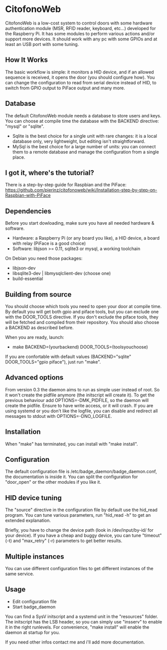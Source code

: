 CitofonoWeb
===============================
CitofonoWeb is a low-cost system to control doors with some hardware authentication
module (MSR, RFID reader, keyboard, etc...) developed for the Raspberry Pi.
It has some modules to perform various actions and/or support more devices.
It should work with any pc with some GPIOs and at least an USB port with some tuning.

How It Works
-------------------------------
The basic workflow is simple: it monitors a HID device, and if an allowed sequence
is received, it opens the door (you should configure how).
You can change the configuration to read from serial device instead of HID,
to switch from GPIO output to PiFace output and many more.

Database
-------------------------------
The default CitofonoWeb module needs a database to store users and keys.
You can choose at compile time the database with the BACKEND directive:
"mysql" or "sqlite".
- Sqlite is the best choice for a single unit with rare changes: it is a local 
	database only, very	lightweight, but editing isn't straightforward.
- MySql is the best choice for a large number of units: you can connect them to
	a remote database and manage the configuration from a single place.

I got it, where's the tutorial?
-------------------------------
There is a step-by-step guide for Raspbian and the PiFace:
https://github.com/pierinz/citofonoweb/wiki/Installation-step-by-step-on-Raspbian-with-PiFace

Dependencies
-------------------------------
Before you start dowloading, make sure you have all needed hardware & software.
- Hardware: a Raspberry Pi (or any board you like), a HID device, a board with
	relay (PiFace is a good choice)
- Software: libjson >= 0.11, sqlite3 or mysql, a working toolchain

On Debian you need those packages:
- libjson-dev
- libsqlite3-dev | libmysqlclient-dev (choose one)
- build-essential

Building from source
-------------------------------
You should choose which tools you need to open your door at compile time.
By default you will get both gpio and piface tools, but you can exclude one
with the DOOR_TOOLS directive.
If you don't exclude the piface tools, they will be fetched and compiled from
their repository.
You should also choose a BACKEND as described before.

When you are ready, launch:
- make BACKEND=(yourbackend) DOOR_TOOLS=(toolsyouchoose)

If you are confortable with default values (BACKEND="sqlite" DOOR_TOOLS="gpio piface"),
just run "make".

Advanced options
-------------------------------
From version 0.3 the daemon aims to run as simple user instead of root. So it won't create the pidfile anymore
(the initscript will create it).
To get the previous behaviour add OPTIONS=-DMK_PIDFILE, so the daemon will create the pidfile. Ensure to have write access, or it will crash.
If you are using systemd or you don't like the logfile, you can disable and redirect all messages to stdout with OPTIONS=-DNO_LOGFILE.

Installation
-------------------------------
When "make" has terminated, you can install with "make install".

Configuration
-------------------------------
The default configuration file is /etc/badge_daemon/badge_daemon.conf, the documentation is inside it.
You can split the configuration for "door_open" or the other modules if you like it.

HID device tuning
-------------------------------
The "source" directive in the configuration file by default use the hid_read program.
You can tune various parameters, run "hid_read -h" to get an extended explanation.

Briefly, you have to change the device path (look in /dev/input/by-id/ for your device).
If you have a cheap and buggy device, you can tune "timeout" (-t) and 
"max_retry" (-r) parameters to get better results.

Multiple instances
-------------------------------
You can use different configuration files to get different instances of the same service.


Usage
-------------------------------
- Edit configuration file
- Start badge_daemon

You can find a SysV initscript and a systemd unit in the "resources" folder.
The initscript has the LSB header, so you can simply use "insserv" to enable it
in the right runlevels.
For convenience, "make install" will enable the daemon at startup for you.

If you need other infos contact me and i'll add more documentation.
